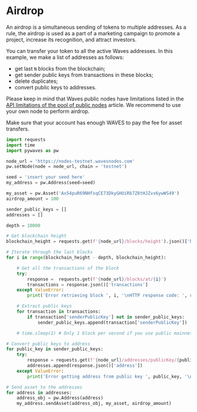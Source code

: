 # Airdrop

An airdrop is a simultaneous sending of tokens to multiple addresses. As a rule, the airdrop is used as a part of a marketing campaign to promote a project, increase its recognition, and attract investors.

You can transfer your token to all the active Waves addresses. In this example, we make a list of addresses as follows:

* get last `N` blocks from the blockchain;
* get sender public keys from transactions in these blocks;
* delete duplicates;
* convert public keys to addresses.

Please keep in mind that Waves public nodes have limitations listed in the [API limitations of the pool of public nodes](/en/waves-node/api-limitations-of-the-pool-of-public-nodes) article. We recommend to use your own node to perform airdrop.

Make sure that your account has enough WAVES to pay the fee for asset transfers.

```python
import requests
import time
import pywaves as pw

node_url = 'https://nodes-testnet.wavesnodes.com'
pw.setNode(node = node_url, chain = 'testnet')

seed = 'insert your seed here'
my_address = pw.Address(seed=seed)

my_asset = pw.Asset('Ax54puR69NHfxqCE73DkyGHUiRb7Z6tHJZvx6ywWS49')
airdrop_amount = 100

sender_public_keys = []
addresses = []

depth = 10000

# Get blockchain height
blockchain_height = requests.get(f'{node_url}/blocks/height').json()['height']

# Iterate through the last blocks
for i in range(blockchain_height - depth, blockchain_height):

    # Get all the transactions of the block
    try:
        response =  requests.get(f'{node_url}/blocks/at/{i}')
        transactions = response.json()['transactions']
    except ValueError:
        print('Error retrieving block ', i, '\nHTTP response code: ', response)

    # Extract public keys
    for transaction in transactions:
        if transaction['senderPublicKey'] not in sender_public_keys:
            sender_public_keys.append(transaction['senderPublicKey'])

    # time.sleep(1) # Only 1 block per second if you use public mainnet nodes

# Convert public keys to address
for public_key in sender_public_keys:
    try:
        response = requests.get(f'{node_url}/addresses/publicKey/{public_key}')
        addresses.append(response.json()['address'])
    except ValueError:
        print('Error getting address from public key ', public_key, '\nHTTP response code: ', response)

# Send asset to the addresses
for address in addresses:
    address_obj = pw.Address(address)
    my_address.sendAsset(address_obj, my_asset, airdrop_amount)
```
